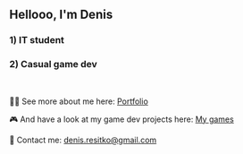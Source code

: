 ## Hellooo, I'm Denis

### 1) IT student 
### 2) Casual game dev

<br>

🧑‍💻 See more about me here: [Portfolio](https://deniz451.github.io)

🎮 And have a look at my game dev projects here: [My games](https://deniz451.github.io/game_web)


📩 Contact me: denis.resitko@gmail.com

<br>


